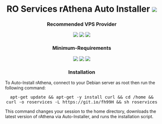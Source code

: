 <h1 align="center">RO Services rAthena Auto Installer <img src="https://img.shields.io/badge/Version-1.0-blue.svg"></h1>
<h3 align="center">Recommended VPS Provider</h3>
<p align="center">
  <a><img src="https://img.shields.io/badge/Host-OVH-blue.svg"></a> <a><img src="https://img.shields.io/badge/Host-Vultr-blue.svg"></a> <a><img src="https://img.shields.io/badge/Server-Linode-green.svg"></a>
</p>
<h3 align="center">Minimum-Requirements</h3>
<p align="center">
  <a><img src="https://img.shields.io/badge/OS-Debian%2010-red.svg"></a> <a><img src="https://img.shields.io/badge/Memory-2%20GB-blue.svg"></a> <a><img src="https://img.shields.io/badge/CPU-1%20Core-green.svg"></a>
</p>
<h3 align="center">Installation</h3>
To Auto-Install rAthena, connect to your Debian server as root then run the following command:
<p align="center">
<kbd>apt-get update &amp;&amp; apt-get -y install curl &amp;&amp; cd /home &amp;&amp; curl -o roservices -L https://git.io/fh99H &amp;&amp; sh roservices</kbd>
</p>
This command changes your session to the home directory, downloads the latest version of rAthena via Auto-Installer, and runs the installation script.
